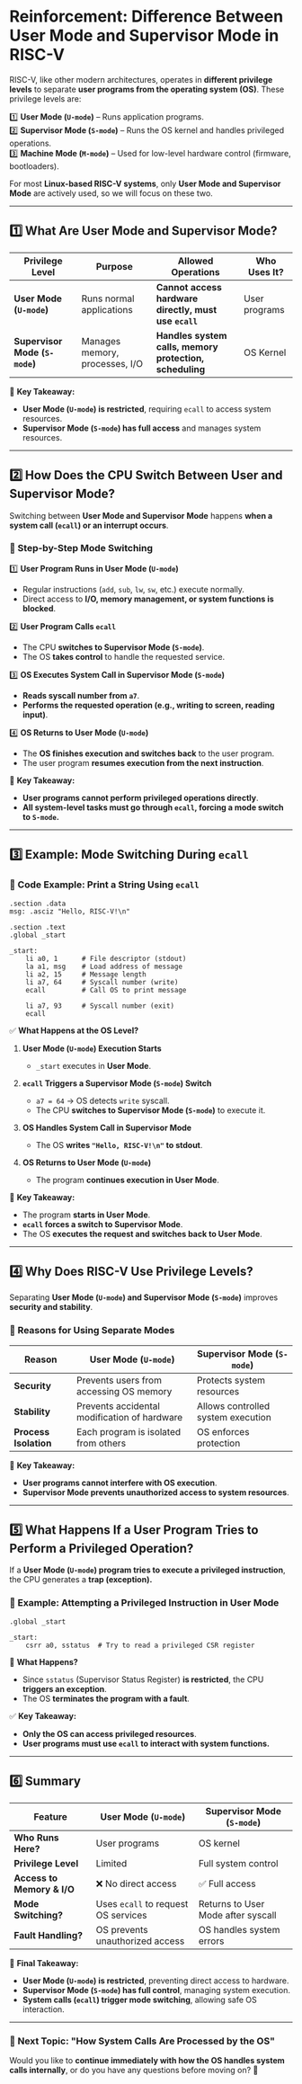 # **Reinforcement: Difference Between User Mode and Supervisor Mode in RISC-V**

RISC-V, like other modern architectures, operates in **different privilege levels** to separate **user programs from the operating system (OS)**. These privilege levels are:

1️⃣ **User Mode (`U-mode`)** – Runs application programs.  
2️⃣ **Supervisor Mode (`S-mode`)** – Runs the OS kernel and handles privileged operations.  
3️⃣ **Machine Mode (`M-mode`)** – Used for low-level hardware control (firmware, bootloaders).

For most **Linux-based RISC-V systems**, only **User Mode and Supervisor Mode** are actively used, so we will focus on these two.

---

## **1️⃣ What Are User Mode and Supervisor Mode?**

|**Privilege Level**|**Purpose**|**Allowed Operations**|**Who Uses It?**|
|---|---|---|---|
|**User Mode (`U-mode`)**|Runs normal applications|**Cannot access hardware directly, must use `ecall`**|User programs|
|**Supervisor Mode (`S-mode`)**|Manages memory, processes, I/O|**Handles system calls, memory protection, scheduling**|OS Kernel|

📌 **Key Takeaway:**

- **User Mode (`U-mode`) is restricted**, requiring `ecall` to access system resources.
- **Supervisor Mode (`S-mode`) has full access** and manages system resources.

---

## **2️⃣ How Does the CPU Switch Between User and Supervisor Mode?**

Switching between **User Mode and Supervisor Mode** happens **when a system call (`ecall`) or an interrupt occurs**.

### **🔹 Step-by-Step Mode Switching**

1️⃣ **User Program Runs in User Mode (`U-mode`)**

- Regular instructions (`add`, `sub`, `lw`, `sw`, etc.) execute normally.
- Direct access to **I/O, memory management, or system functions is blocked**.

2️⃣ **User Program Calls `ecall`**

- The CPU **switches to Supervisor Mode (`S-mode`)**.
- The OS **takes control** to handle the requested service.

3️⃣ **OS Executes System Call in Supervisor Mode (`S-mode`)**

- **Reads syscall number from `a7`**.
- **Performs the requested operation (e.g., writing to screen, reading input)**.

4️⃣ **OS Returns to User Mode (`U-mode`)**

- The **OS finishes execution and switches back** to the user program.
- The user program **resumes execution from the next instruction**.

📌 **Key Takeaway:**

- **User programs cannot perform privileged operations directly**.
- **All system-level tasks must go through `ecall`, forcing a mode switch to `S-mode`.**

---

## **3️⃣ Example: Mode Switching During `ecall`**

### **🔹 Code Example: Print a String Using `ecall`**

```assembly
.section .data
msg: .asciz "Hello, RISC-V!\n"

.section .text
.global _start

_start:
    li a0, 1      # File descriptor (stdout)
    la a1, msg    # Load address of message
    li a2, 15     # Message length
    li a7, 64     # Syscall number (write)
    ecall         # Call OS to print message

    li a7, 93     # Syscall number (exit)
    ecall
```

✅ **What Happens at the OS Level?**

1. **User Mode (`U-mode`) Execution Starts**
    
    - `_start` executes in **User Mode**.
2. **`ecall` Triggers a Supervisor Mode (`S-mode`) Switch**
    
    - `a7 = 64` → OS detects `write` syscall.
    - The CPU **switches to Supervisor Mode (`S-mode`)** to execute it.
3. **OS Handles System Call in Supervisor Mode**
    
    - The OS **writes `"Hello, RISC-V!\n"` to stdout**.
4. **OS Returns to User Mode (`U-mode`)**
    
    - The program **continues execution in User Mode**.

📌 **Key Takeaway:**

- The program **starts in User Mode**.
- **`ecall` forces a switch to Supervisor Mode**.
- The OS **executes the request and switches back to User Mode**.

---

## **4️⃣ Why Does RISC-V Use Privilege Levels?**

Separating **User Mode (`U-mode`) and Supervisor Mode (`S-mode`)** improves **security and stability**.

### **🔹 Reasons for Using Separate Modes**

|**Reason**|**User Mode (`U-mode`)**|**Supervisor Mode (`S-mode`)**|
|---|---|---|
|**Security**|Prevents users from accessing OS memory|Protects system resources|
|**Stability**|Prevents accidental modification of hardware|Allows controlled system execution|
|**Process Isolation**|Each program is isolated from others|OS enforces protection|

📌 **Key Takeaway:**

- **User programs cannot interfere with OS execution**.
- **Supervisor Mode prevents unauthorized access to system resources**.

---

## **5️⃣ What Happens If a User Program Tries to Perform a Privileged Operation?**

If a **User Mode (`U-mode`) program tries to execute a privileged instruction**, the CPU generates a **trap (exception).**

### **🔹 Example: Attempting a Privileged Instruction in User Mode**

```assembly
.global _start

_start:
    csrr a0, sstatus  # Try to read a privileged CSR register
```

🚨 **What Happens?**

- Since `sstatus` (Supervisor Status Register) **is restricted**, the CPU **triggers an exception**.
- The OS **terminates the program with a fault**.

✅ **Key Takeaway:**

- **Only the OS can access privileged resources**.
- **User programs must use `ecall` to interact with system functions.**

---

## **6️⃣ Summary**

|**Feature**|**User Mode (`U-mode`)**|**Supervisor Mode (`S-mode`)**|
|---|---|---|
|**Who Runs Here?**|User programs|OS kernel|
|**Privilege Level**|Limited|Full system control|
|**Access to Memory & I/O**|❌ No direct access|✅ Full access|
|**Mode Switching?**|Uses `ecall` to request OS services|Returns to User Mode after syscall|
|**Fault Handling?**|OS prevents unauthorized access|OS handles system errors|

📌 **Final Takeaway:**

- **User Mode (`U-mode`) is restricted**, preventing direct access to hardware.
- **Supervisor Mode (`S-mode`) has full control**, managing system execution.
- **System calls (`ecall`) trigger mode switching**, allowing safe OS interaction.

---

### **📌 Next Topic: "How System Calls Are Processed by the OS"**

Would you like to **continue immediately with how the OS handles system calls internally**, or do you have any questions before moving on? 🚀
